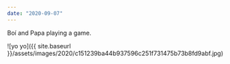```yaml
---
date: "2020-09-07"
---
```


Boí and Papa playing a game.

![yo yo]({{ site.baseurl }}/assets/images/2020/c151239ba44b937596c251f731475b73b8fd9abf.jpg)
